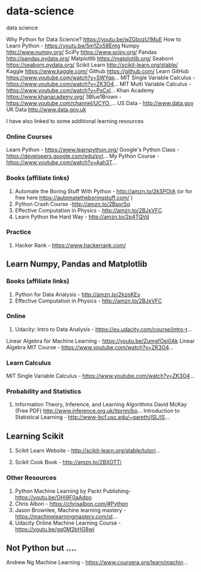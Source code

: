 # data-science
data science

Why Python for Data Science? https://youtu.be/wZGbozU1MuE
How to Learn Python - https://youtu.be/5m1ZoS8Entg
Numpy http://www.numpy.org/
SciPy https://www.scipy.org/
Pandas http://pandas.pydata.org/
Matplotlib https://matplotlib.org/
Seaborn https://seaborn.pydata.org/
Scikit Learn http://scikit-learn.org/stable/
Kaggle https://www.kaggle.com/
Github https://github.com/
Learn GitHub https://www.youtube.com/watch?v=SWYqp...
MIT Single Variable Calculus - https://www.youtube.com/watch?v=ZK3O4...
MIT Multi Variable Calculus - https://www.youtube.com/watch?v=PxCxl...
Khan Academy https://www.khanacademy.org/
3Blue1Brown - https://www.youtube.com/channel/UCYO_...
US Data - http://www.data.gov
UK Data http://www.data.gov.uk

I have also linked to some additional learning resources

### Online Courses


Learn Python - https://www.learnpython.org/
Google's Python Class - https://developers.google.com/edu/pyt...
My Python Course - https://www.youtube.com/watch?v=Aah3T...


### Books (affiliate links)
1. Automate the Boring Stuff With Python - http://amzn.to/2kSPOtA
(or for free here https://automatetheboringstuff.com/ )
2. Python Crash Course -http://amzn.to/2BsorSq
3. Effective Computation in Physics - http://amzn.to/2BJxVFC
4. Learn Python the Hard Way - http://amzn.to/2p4TQVd


### Practice

1. Hacker Rank - https://www.hackerrank.com/

## Learn Numpy, Pandas and Matplotlib

### Books (affiliate links)

1. Python for Data Analysis - http://amzn.to/2kzpKEv
2. Effective Computation in Physics - http://amzn.to/2BJxVFC

### Online

1. Udacity: Intro to Data Analysis - https://eu.udacity.com/course/intro-t...

Linear Algebra for Machine Learning - https://youtu.be/ZumgfOei0Ak
Linear Algebra MIT Course - https://www.youtube.com/watch?v=ZK3O4...

### Learn Calculus

MIT Single Variable Calculus - https://www.youtube.com/watch?v=ZK3O4...

### Probability and Statistics
1. Information Theory, Inference, and Learning Algorithms David McKay (Free PDF)  http://www.inference.org.uk/itprnn/bo...
Introduction to Statistical Learning - http://www-bcf.usc.edu/~gareth/ISL/IS...

## Learning Scikit

1. Scikit Learn Website - http://scikit-learn.org/stable/tutori...

2. Scikit Cook Book - http://amzn.to/2BXOTTi

### Other Resources

1. Python Machine Learning by Packt Publishing- https://youtu.be/OHi9F0aAdpo
2. Chris Albon - https://chrisalbon.com/#Python
3. Jason Brownlee, Machine learning mastery - https://machinelearningmastery.com/st...
2. Udacity Online Machine Learning Course - https://youtu.be/gq0M2bHG8wI

## Not Python but ....

Andrew Ng Machine Learning - https://www.coursera.org/learn/machin...
